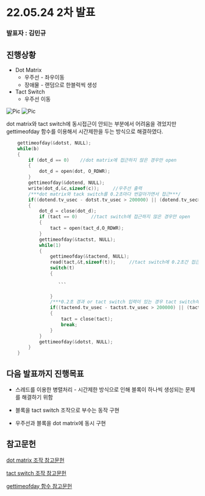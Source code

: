 # 22.05.24 2차 발표
### 발표자 : 김민규
## 진행상황
* Dot Matrix
  - 우주선 - 좌우이동
  - 장애물 - 랜덤으로 한블럭씩 생성
* Tact Switch
  - 우주선 이동

![Pic](./pic/block.gif)
![Pic](./pic/spaceship.gif)

dot matrix와 tact switch에 동시접근이 안되는 부분에서 어려움을 겪었지만 gettimeofday 함수를 이용해서 시간제한을 두는 방식으로 해결하였다. 

``` C
    gettimeofday(&dotst, NULL);
    while(b)
    {
        if (dot_d == 0)    //dot matrix에 접근하지 않은 경우만 open
        {
            dot_d = open(dot, O_RDWR);
        }
        gettimeofday(&dotend, NULL);
        write(dot_d,&c,sizeof(c));     //우주선 출력
        /***dot matrix와 tack switch를 0.2초마다 번갈아가면서 접근***/
        if((dotend.tv_usec - dotst.tv_usec > 200000) || (dotend.tv_sec>dotst.tv_sec && (dotend.tv_usec+1000000-dotst.tv_usec > 200000)))
        {
            dot_d = close(dot_d);
            if (tact == 0)     //tact switch에 접근하지 않은 경우만 open
            {
                tact = open(tact_d,O_RDWR);
            }
            gettimeofday(&tactst, NULL);
            while(1)
            {
                gettimeofday(&tactend, NULL);
                read(tact,&t,sizeof(t));     //tact switch에 0.2초간 접근해있는 동안 입력받음
                switch(t)
                {
                   
                   ```
                   
                }
                /***0.2초 경과 or tact switch 입력이 있는 경우 tact switch에 접근 해제***/
                if((tactend.tv_usec - tactst.tv_usec > 200000) || (tactend.tv_sec>tactst.tv_sec && (tactend.tv_usec+1000000-tactst.tv_usec > 200000)) || t)
                {
                    tact = close(tact);
                    break;
                }
            }
            gettimeofday(&dotst, NULL);
        }
    }
```


## 다음 발표까지 진행목표 
 - 스레드를 이용한 병렬처리 - 시간제한 방식으로 인해 블록이 하나씩 생성되는 문제를 해결하기 위함

- 블록을 tact switch 조작으로 부수는 동작 구현

- 우주선과 블록을 dot matrix에 동시 구현


## 참고문헌
[dot matrix 조작 참고문헌](https://comonyo.tistory.com/16)

[tact switch 조작 참고문헌](https://hongci.tistory.com/85)

[gettimeofday 함수 참고문헌](https://bywords.tistory.com/entry/CLinux-gettimeofday%EB%A1%9C-%EB%A7%88%EC%9D%B4%ED%81%AC%EB%A1%9C%EC%B4%88-%EB%8B%A8%EC%9C%84-%EC%B8%A1%EC%A0%95%ED%95%98%EA%B8%B0)



